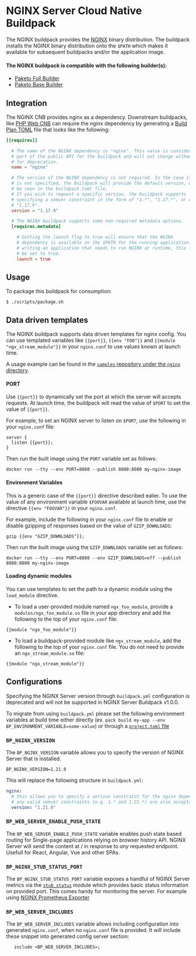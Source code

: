 # NGINX Server Cloud Native Buildpack

The NGINX buildpack provides the [NGINX](https://www.nginx.com/) binary distribution.
The buildpack installs the NGINX binary distribution onto the `$PATH` which
makes it available for subsequent buildpacks and/or the application image.

#### The NGINX buildpack is compatible with the following builder(s):
- [Paketo Full Builder](https://github.com/paketo-buildpacks/full-builder)
- [Paketo Base Builder](https://github.com/paketo-buildpacks/base-builder)

## Integration

The NGINX CNB provides nginx as a dependency. Downstream buildpacks, like
[PHP Web CNB](https://github.com/paketo-buildpacks/php-web) can require the nginx
dependency by generating a [Build Plan
TOML](https://github.com/buildpacks/spec/blob/master/buildpack.md#build-plan-toml)
file that looks like the following:

```toml
[[requires]]

  # The name of the NGINX dependency is "nginx". This value is considered
  # part of the public API for the buildpack and will not change without a plan
  # for deprecation.
  name = "nginx"

  # The version of the NGINX dependency is not required. In the case it
  # is not specified, the buildpack will provide the default version, which can
  # be seen in the buildpack.toml file.
  # If you wish to request a specific version, the buildpack supports
  # specifying a semver constraint in the form of "1.*", "1.17.*", or even
  # "1.17.9".
  version = "1.17.9"

  # The NGINX buildpack supports some non-required metadata options.
  [requires.metadata]

    # Setting the launch flag to true will ensure that the NGINX
    # dependency is available on the $PATH for the running application. If you are
    # writing an application that needs to run NGINX at runtime, this flag should
    # be set to true.
    launch = true
```

## Usage

To package this buildpack for consumption:

```
$ ./scripts/package.sh
```

## Data driven templates

The NGINX buildpack supports data driven templates for nginx config. You can
use templated variables like `{{port}}`, `{{env "FOO"}}` and `{{module
"ngx_stream_module"}}` in your `nginx.conf` to use values known at launch time.

A usage example can be found in the [`samples` repository under the `nginx`
directory](https://github.com/paketo-buildpacks/samples/tree/main/web-servers/nginx-sample).

#### PORT

Use `{{port}}` to dynamically set the port at which the server will accepts requests. At launch time, the buildpack will read the value of `$PORT` to set the value of `{{port}}`.

For example, to set an NGINX server to listen on `$PORT`, use the following in your `nginx.conf` file:

```
server {
  listen {{port}};
}
```

Then run the built image using the `PORT` variable set as follows:

```
docker run --tty --env PORT=8080 --publish 8080:8080 my-nginx-image
```

#### Environment Variables

This is a generic case of the `{{port}}` directive described ealier. To use the
value of any environment variable `$FOOVAR` available at launch time, use the
directive `{{env "FOOVAR"}}` in your `nginx.conf`.

For example, include the following in your `nginx.conf` file to enable or
disable gzipping of responses based on the value of `GZIP_DOWNLOADS`:

```
gzip {{env "GZIP_DOWNLOADS"}};
```

Then run the built image using the `GZIP_DOWNLOADS` variable set as follows:

```
docker run --tty --env PORT=8080 --env GZIP_DOWNLOADS=off --publish 8080:8080 my-nginx-image
```

#### Loading dynamic modules

You can use templates to set the path to a dynamic module using the
`load_module` directive.

* To load a user-provided module named `ngx_foo_module`, provide a
  `modules/ngx_foo_module.so` file in your app directory and add the following
  to the top of your `nginx.conf` file:

```
{{module "ngx_foo_module"}}
```

* To load a buildpack-provided module like `ngx_stream_module`, add the
  following to the top of your `nginx.conf` file. You do not need to provide an
  `ngx_stream_module.so` file:

```
{{module "ngx_stream_module"}}
```

## Configurations

Specifying the NGINX Server version through `buildpack.yml` configuration
is deprecated and will not be supported in NGINX Server Buildpack v1.0.0.

To migrate from using `buildpack.yml` please set the following environment
variables at build time either directly (ex. `pack build my-app --env
BP_ENVIRONMENT_VARIABLE=some-value`) or through a [`project.toml`
file](https://github.com/buildpacks/spec/blob/main/extensions/project-descriptor.md)

### `BP_NGINX_VERSION`
The `BP_NGINX_VERSION` variable allows you to specify the version of NGINX Server that is installed.

```shell
BP_NGINX_VERSION=1.21.0
```

This will replace the following structure in `buildpack.yml`:
```yaml
nginx:
  # this allows you to specify a version constraint for the nginx dependency
  # any valid semver constraints (e.g. 1.* and 1.21.*) are also acceptable
  version: "1.21.0"
```
### `BP_WEB_SERVER_ENABLE_PUSH_STATE`
The `BP_WEB_SERVER_ENABLE_PUSH_STATE` variable enables push state based routing for Single-page applications relying on browser history API.
NGINX Server will send the content at / in response to *any* requested endpoint.
Usefull for React, Angular, Vue and other SPAs.

### `BP_NGINX_STUB_STATUS_PORT`
The `BP_NGINX_STUB_STATUS_PORT` variable exposes a handful of NGINX Server metrics via the [`stub_status`](https://nginx.org/en/docs/http/ngx_http_stub_status_module.html#stub_status) module which provides basic status information on provided port.
This comes handy for monitoring the server. For example using [NGINX Prometheus Exporter](https://github.com/nginxinc/nginx-prometheus-exporter)

### `BP_WEB_SERVER_INCLUDES`
The `BP_WEB_SERVER_INCLUDES` variable allows including configuration into generated `nginx.conf`, when no `nginx.conf` file is provided.
It will include these snippet into generated config server section:

```
   include <BP_WEB_SERVER_INCLUDES>;
```
